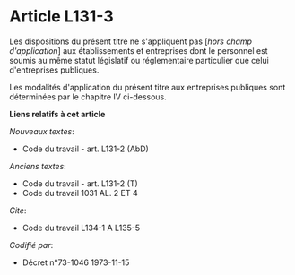 # Article L131-3

Les dispositions du présent titre ne s'appliquent pas [*hors champ d'application*] aux établissements et entreprises dont le
personnel est soumis au même statut législatif ou réglementaire particulier que celui d'entreprises publiques.

Les modalités d'application du présent titre aux entreprises publiques sont déterminées par le chapitre IV ci-dessous.

**Liens relatifs à cet article**

_Nouveaux textes_:

  - Code du travail - art. L131-2 (AbD)

_Anciens textes_:

  - Code du travail - art. L131-2 (T)
  - Code du travail 1031 AL. 2 ET 4

_Cite_:

  - Code du travail L134-1 A L135-5

_Codifié par_:

  - Décret n°73-1046 1973-11-15

